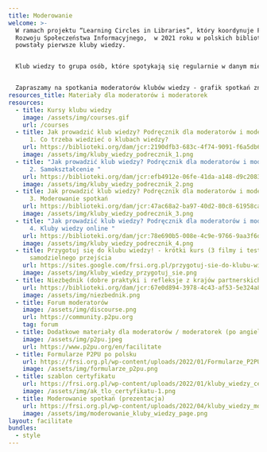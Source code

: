 ```yaml
---
title: Moderowanie
welcome: >-
  W ramach projektu “Learning Circles in Libraries”, który koordynuje Fundacja
  Rozwoju Społeczeństwa Informacyjnego,  w 2021 roku w polskich bibliotekach
  powstały pierwsze kluby wiedzy.


  Klub wiedzy to grupa osób, które spotykają się regularnie w danym miejscu (np. w bibliotece) - po to, by wspólnie się czegoś uczyć. Osoby uczestniczące w spotkaniach korzystają z zasobów wiedzy dostępnych w internecie, uczą się od siebie nawzajem, a wsparcie zapewnia im moderator. Moderatorzy nie muszą być specjalistami w dziedzinach, których dotyczą kursy. Dlatego moderatorem - po przeszkoleniu i przygotowaniu - może zostać każdy.


  Zapraszamy na spotkania moderatorów klubów wiedzy - grafik spotkań znajdziesz [tutaj](https://docs.google.com/spreadsheets/d/1a7CwE7AffHRG94rg-tD_C0oMbXjUI0wMxMvlg1r2Uhw/edit?usp=sharing).
resources_title: Materiały dla moderatorów i moderatorek
resources:
  - title: Kursy klubu wiedzy
    image: /assets/img/courses.gif
    url: /courses
  - title: Jak prowadzić klub wiedzy? Podręcznik dla moderatorów i moderatorek. Cz.
      1. Co trzeba wiedzieć o klubach wiedzy?
    url: https://biblioteki.org/dam/jcr:2190dfb3-683c-4f74-9091-f6a5db6b1ae3/Jak_prowadzic_klub_wiedzy_Cz_1_Co_trzeba_wiedziec.pdf
    image: /assets/img/kluby_wiedzy_podrecznik_1.png
  - title: "Jak prowadzić klub wiedzy? Podręcznik dla moderatorów i moderatorek. Cz.
      2. Samokształcenie "
    url: https://biblioteki.org/dam/jcr:efb4912e-06fe-41da-a148-d9c20839405e/Jak_prowadzic_klub_wiedzy_Cz_2_Samoksztakcenie.pdf
    image: /assets/img/kluby_wiedzy_podrecznik_2.png
  - title: Jak prowadzić klub wiedzy? Podręcznik dla moderatorów i moderatorek. Cz.
      3. Moderowanie spotkań
    url: https://biblioteki.org/dam/jcr:47ac68a2-ba97-40d2-80c8-61958caca5d5/Jak_prowadzic_klub_wiedzy_Cz_3_Moderowanie.pdf
    image: /assets/img/kluby_wiedzy_podrecznik_3.png
  - title: "Jak prowadzić klub wiedzy? Podręcznik dla moderatorów i moderatorek. Cz.
      4. Kluby wiedzy online "
    url: https://biblioteki.org/dam/jcr:78e690b5-008e-4c9e-9766-9aa3f6d1350b/Jak_prowadzic_klub_wiedzy_Cz_4_Kluby_online.pdf
    image: /assets/img/kluby_wiedzy_podrecznik_4.png
  - title: Przygotuj się do klubu wiedzy! - krótki kurs (3 filmy i testy) do
      samodzielnego przejścia
    url: https://sites.google.com/frsi.org.pl/przygotuj-sie-do-klubu-wiedzy
    image: /assets/img/kluby_wiedzy_przygotuj_sie.png
  - title: Niezbędnik (dobre praktyki i refleksje z krajów partnerskich)
    url: https://biblioteki.org/dam/jcr:67e0d894-3978-4c43-af53-5e324a8c8f65/29.06_Niezbednik_Kluby_wiedzy_w_bibliotekach.pdf
    image: /assets/img/niezbednik.png
  - title: Forum moderatorów
    image: /assets/img/discourse.png
    url: https://community.p2pu.org
    tag: forum
  - title: Dodatkowe materiały dla moderatorów / moderatorek (po angielsku)
    image: /assets/img/p2pu.jpeg
    url: https://www.p2pu.org/en/facilitate
  - title: Formularze P2PU po polsku
    url: https://frsi.org.pl/wp-content/uploads/2022/01/Formularze_P2PU_PL.pdf
    image: /assets/img/formularze_p2pu.png
  - title: szablon certyfikatu
    url: https://frsi.org.pl/wp-content/uploads/2022/01/kluby_wiedzy_certyfikat_wzor.pptx
    image: /assets/img/ak_tlo_certyfikatu-1.png
  - title: Moderowanie spotkań (prezentacja)
    url: https://frsi.org.pl/wp-content/uploads/2022/04/kluby_wiedzy_moderowanie.pdf
    image: /assets/img/moderowanie_kluby_wiedzy_page.png
layout: facilitate
bundles:
  - style
---
```

